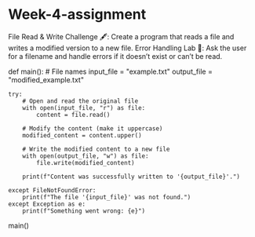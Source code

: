 # Week-4-assignment
File Read & Write Challenge 🖋️: Create a program that reads a file and writes a modified version to a new file.
Error Handling Lab 🧪: Ask the user for a filename and handle errors if it doesn’t exist or can’t be read.


def main():
    # File names
    input_file = "example.txt"
    output_file = "modified_example.txt"

    try:
        # Open and read the original file
        with open(input_file, "r") as file:
            content = file.read()

        # Modify the content (make it uppercase)
        modified_content = content.upper()

        # Write the modified content to a new file
        with open(output_file, "w") as file:
            file.write(modified_content)

        print(f"Content was successfully written to '{output_file}'.")

    except FileNotFoundError:
        print(f"The file '{input_file}' was not found.")
    except Exception as e:
        print(f"Something went wrong: {e}")
main()

